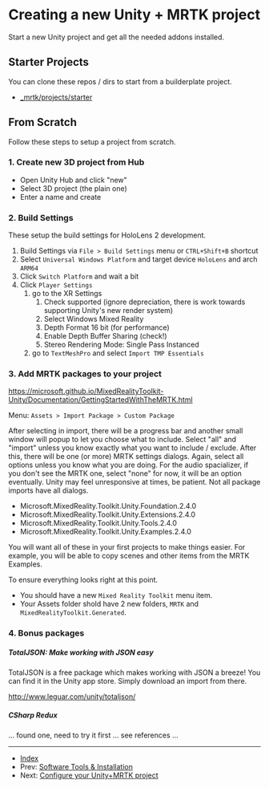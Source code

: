 # Creating a new Unity + MRTK project

Start a new Unity project and get all the needed addons installed.



## Starter Projects

You can clone these repos / dirs to start from a builderplate project.

- [_mrtk/projects/starter](../../../projects/starter)



## From Scratch

Follow these steps to setup a project from scratch.


### 1. Create new 3D project from Hub

- Open Unity Hub and click "new"
- Select 3D project (the plain one)
- Enter a name and create

### 2. Build Settings

These setup the build settings for HoloLens 2 development.

1. Build Settings via `File > Build Settings` menu or `CTRL+Shift+B` shortcut
1. Select `Universal Windows Platform` and target device `HoloLens` and arch `ARM64`
1. Click `Switch Platform` and wait a bit
1. Click `Player Settings`
    1. go to the XR Settings
        1. Check supported (ignore depreciation, there is work towards supporting Unity's new render system)
        1. Select Windows Mixed Reality
        1. Depth Format 16 bit (for performance)
        1. Enable Depth Buffer Sharing (check!)
        1. Stereo Rendering Mode: Single Pass Instanced
    1. go to `TextMeshPro` and select `Import TMP Essentials`


### 3. Add MRTK packages to your project

https://microsoft.github.io/MixedRealityToolkit-Unity/Documentation/GettingStartedWithTheMRTK.html

Menu: `Assets > Import Package > Custom Package`

After selecting in import, there will be a progress bar and
another small window will popup to let you choose what to include.
Select "all" and "import" unless you know exactly what you want to include / exclude.
After this, there will be one (or more) MRTK settings dialogs. Again,
select all options unless you know what you are doing.
For the audio spacializer, if you don't see the MRTK one, select "none" for now,
it will be an option eventually. Unity may feel unresponsive at times, be patient.
Not all package imports have all dialogs.

- Microsoft.MixedReality.Toolkit.Unity.Foundation.2.4.0
- Microsoft.MixedReality.Toolkit.Unity.Extensions.2.4.0
- Microsoft.MixedReality.Toolkit.Unity.Tools.2.4.0
- Microsoft.MixedReality.Toolkit.Unity.Examples.2.4.0

You will want all of these in your first projects to make things easier. For example, you will be able to copy scenes and other items from the MRTK Examples.

To ensure everything looks right at this point.

- You should have a new `Mixed Reality Toolkit` menu item.
- Your Assets folder shold have 2 new folders, `MRTK` and `MixedRealityToolkit.Generated`.


### 4. Bonus packages

##### TotalJSON: Make working with JSON easy

TotalJSON is a free package which makes working with JSON a breeze!
You can find it in the Unity app store. Simply download an import from there.

http://www.leguar.com/unity/totaljson/


##### CSharp Redux

... found one, need to try it first ... see references ...


---

- [Index](./readme.md)
- Prev: [Software Tools & Installation](./software.md)
- Next: [Configure your Unity+MRTK project](./configure.md)

